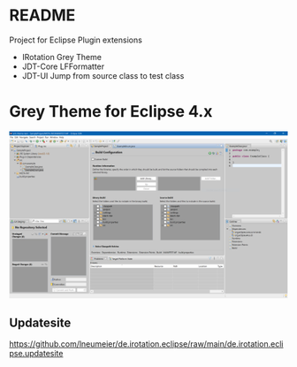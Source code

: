 # README

Project for Eclipse Plugin extensions

- IRotation Grey Theme
- JDT-Core LFFormatter
- JDT-UI Jump from source class to test class

# Grey Theme for Eclipse 4.x

![alt text](https://github.com/lneumeier/de.irotation.eclipse/raw/main/de.irotation.eclipse.theme/screenshot.png "Screenshot")

## Updatesite

https://github.com/lneumeier/de.irotation.eclipse/raw/main/de.irotation.eclipse.updatesite
